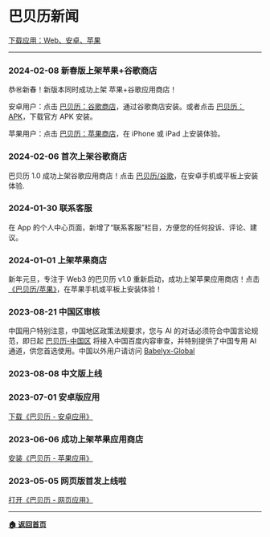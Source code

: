 # 巴贝历新闻

[下载应用：Web、安卓、苹果](https://links.巴贝历.com)

---

### 2024-02-08 新春版上架苹果+谷歌商店

恭㊗️新春！新版本同时成功上架 苹果+谷歌应用商店！

安卓用户：点击 [巴贝历：谷歌商店](https://gplay.巴贝历.com)，通过谷歌商店安装。或者点击 [巴贝历：APK](https://apk.巴贝历.com)，下载官方 APK 安装。

苹果用户：点击 [巴贝历：苹果商店](https://ios.巴贝历.com)，在 iPhone 或 iPad 上安装体验。

### 2024-02-06 首次上架谷歌商店

巴贝历 1.0 成功上架谷歌应用商店！点击 [巴贝历/谷歌](https://gplay.巴贝历.com)，在安卓手机或平板上安装体验.

### 2024-01-30 联系客服

在 App 的个人中心页面，新增了“联系客服”栏目，方便您的任何投诉、评论、建议。

### 2024-01-01 上架苹果商店

新年元旦，专注于 Web3 的巴贝历 v1.0 重新启动，成功上架苹果应用商店！点击[《巴贝历/苹果》](https://ios.巴贝历.com)，在苹果手机或平板上安装体验！

### 2023-08-21 中国区审核

中国用户特别注意，中国地区政策法规要求，您与 AI 的对话必须符合中国言论规范，即日起 [巴贝历-中国区](https://u.cn.巴贝历.com) 将接入中国百度内容审查，并特别提供了中国专用 AI 通道，供您首选使用。中国以外用户请访问 [Babelyx-Global](https://u.earth.babelyx.com)

### 2023-08-08 中文版上线

### 2023-07-01 安卓版应用

[下载《巴贝历 - 安卓应用》](https://apk.巴贝历.com)

### 2023-06-06 成功上架苹果应用商店

[安装《巴贝历 - 苹果应用》](https://ios.巴贝历.com)

### 2023-05-05 网页版首发上线啦

[打开《巴贝历 - 网页应用》](https://u.巴贝历.com)

---

[**🏠 返回首页**](../home.md)
